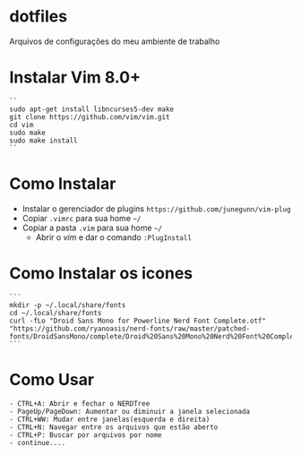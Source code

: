 # dotfiles
Arquivos de configurações do meu ambiente de trabalho

# Instalar Vim 8.0+
	``
	sudo apt-get install libncurses5-dev make
	git clone https://github.com/vim/vim.git
	cd vim
	sudo make
	sudo make install
	``


# Como Instalar
  * Instalar o gerenciador de plugins 	`https://github.com/junegunn/vim-plug`
  * Copiar `.vimrc` para sua home `~/`
  * Copiar a pasta `.vim` para sua home `~/`
	* Abrir o *vim*  e dar o comando `:PlugInstall`


# Como Instalar os icones
	```
	mkdir -p ~/.local/share/fonts
	cd ~/.local/share/fonts 
	curl -fLo "Droid Sans Mono for Powerline Nerd Font Complete.otf" "https://github.com/ryanoasis/nerd-fonts/raw/master/patched-fonts/DroidSansMono/complete/Droid%20Sans%20Mono%20Nerd%20Font%20Complete.otf"
	```

# Como Usar
	- CTRL+A: Abrir e fechar o NERDTree
	- PageUp/PageDown: Aumentar ou diminuir a janela selecionada
	- CTRL+WW: Mudar entre janelas(esquerda e direita)		
	- CTRL+N: Navegar entre os arquivos que estão aberto
	- CTRL+P: Buscar por arquivos por nome
	- continue....



